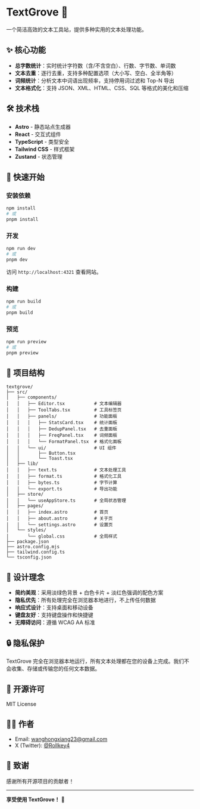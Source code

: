 # TextGrove 🌲

一个简洁高效的文本工具站，提供多种实用的文本处理功能。

## ✨ 核心功能

- **总字数统计**：实时统计字符数（含/不含空白）、行数、字节数、单词数
- **文本去重**：逐行去重，支持多种配置选项（大小写、空白、全半角等）
- **词频统计**：分析文本中词语出现频率，支持停用词过滤和 Top-N 导出
- **文本格式化**：支持 JSON、XML、HTML、CSS、SQL 等格式的美化和压缩

## 🛠️ 技术栈

- **Astro** - 静态站点生成器
- **React** - 交互式组件
- **TypeScript** - 类型安全
- **Tailwind CSS** - 样式框架
- **Zustand** - 状态管理

## 🚀 快速开始

### 安装依赖

```bash
npm install
# 或
pnpm install
```

### 开发

```bash
npm run dev
# 或
pnpm dev
```

访问 `http://localhost:4321` 查看网站。

### 构建

```bash
npm run build
# 或
pnpm build
```

### 预览

```bash
npm run preview
# 或
pnpm preview
```

## 📁 项目结构

```
textgrove/
├── src/
│   ├── components/
│   │   ├── Editor.tsx           # 文本编辑器
│   │   ├── ToolTabs.tsx         # 工具标签页
│   │   ├── panels/              # 功能面板
│   │   │   ├── StatsCard.tsx    # 统计面板
│   │   │   ├── DedupPanel.tsx   # 去重面板
│   │   │   ├── FreqPanel.tsx    # 词频面板
│   │   │   └── FormatPanel.tsx  # 格式化面板
│   │   └── ui/                  # UI 组件
│   │       ├── Button.tsx
│   │       └── Toast.tsx
│   ├── lib/
│   │   ├── text.ts              # 文本处理工具
│   │   ├── format.ts            # 格式化工具
│   │   ├── bytes.ts             # 字节计算
│   │   └── export.ts            # 导出功能
│   ├── store/
│   │   └── useAppStore.ts       # 全局状态管理
│   ├── pages/
│   │   ├── index.astro          # 首页
│   │   ├── about.astro          # 关于页
│   │   └── settings.astro       # 设置页
│   └── styles/
│       └── global.css           # 全局样式
├── package.json
├── astro.config.mjs
├── tailwind.config.ts
└── tsconfig.json
```

## 🎨 设计理念

- **简约美观**：采用淡绿色背景 + 白色卡片 + 淡红色强调的配色方案
- **隐私优先**：所有处理完全在浏览器本地进行，不上传任何数据
- **响应式设计**：支持桌面和移动设备
- **键盘友好**：支持键盘操作和快捷键
- **无障碍访问**：遵循 WCAG AA 标准

## 🔒 隐私保护

TextGrove 完全在浏览器本地运行，所有文本处理都在您的设备上完成。我们不会收集、存储或传输您的任何文本数据。

## 📄 开源许可

MIT License

## 👨‍💻 作者

- Email: wanghongxiang23@gmail.com
- X (Twitter): [@Rollkey4](https://x.com/Rollkey4)

## 🙏 致谢

感谢所有开源项目的贡献者！

---

**享受使用 TextGrove！** 🎉

